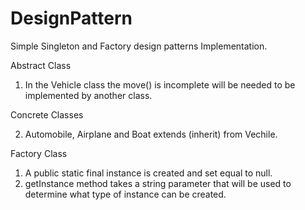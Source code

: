 # DesignPattern
Simple Singleton and Factory design patterns Implementation.

Abstract Class
  1. In the Vehicle class the move() is incomplete will be needed to be implemented by another class.
  
Concrete Classes
  
  2. Automobile, Airplane and Boat extends (inherit) from Vechile. 
  
Factory Class
  1. A public static final instance is created and set equal to null.
  2. getInstance method takes a string parameter that will be used to determine what type of instance can be created.
  
